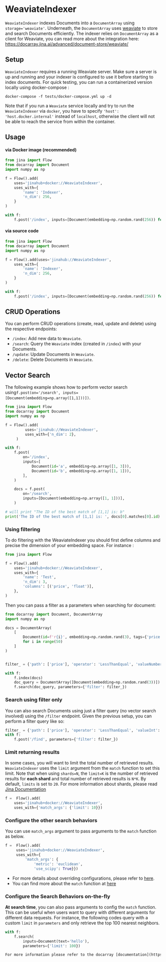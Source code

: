 # WeaviateIndexer

`WeaviateIndexer` indexes Documents into a `DocumentArray`  using `storage='weaviate'`. Underneath, the `DocumentArray`  uses 
 [weaviate](https://github.com/semi-technologies/weaviate) to store and search Documents efficiently. 
The indexer relies on `DocumentArray` as a client for Weaviate, you can read more about the integration here: 
https://docarray.jina.ai/advanced/document-store/weaviate/

## Setup
`WeaviateIndexer` requires a running Weaviate server. Make sure a server is up and running and your indexer is configured 
to use it before starting to index documents. For quick testing, you can run a containerized version locally using 
docker-compose :

```shell
docker-compose -f tests/docker-compose.yml up -d
```

Note that if you run a `Weaviate` service locally and try to run the `WeaviateIndexer` via `docker`, you 
have to specify `'host': 'host.docker.internal'` instead of `localhost`, otherwise the client will not be 
able to reach the service from within the container.

## Usage

#### via Docker image (recommended)

```python
from jina import Flow
from docarray import Document
import numpy as np

f = Flow().add(
    uses='jinahub+docker://WeaviateIndexer',
    uses_with={
        'name': 'Indexer',
        'n_dim': 256,
    }
)

with f:
    f.post('/index', inputs=[Document(embedding=np.random.rand(256)) for _ in range(3)])
```

#### via source code

```python
from jina import Flow
from docarray import Document
import numpy as np

f = Flow().add(uses='jinahub://WeaviateIndexer',
    uses_with={
        'name': 'Indexer',
        'n_dim': 256,
    }
)

with f:
    f.post('/index', inputs=[Document(embedding=np.random.rand(256)) for _ in range(3)])
```



## CRUD Operations

You can perform CRUD operations (create, read, update and delete) using the respective endpoints:

- `/index`: Add new data to `Weaviate`. 
- `/search`: Query the `Weaviate` index (created in `/index`) with your Documents.
- `/update`: Update Documents in `Weaviate`.
- `/delete`: Delete Documents in `Weaviate`.


## Vector Search

The following example shows how to perform vector search using`f.post(on='/search', inputs=[Document(embedding=np.array([1,1]))])`.


```python
from jina import Flow
from docarray import Document
import numpy as np

f = Flow().add(
         uses='jinahub://WeaviateIndexer',
         uses_with={'n_dim': 2},
     )

with f:
    f.post(
        on='/index',
        inputs=[
            Document(id='a', embedding=np.array([1, 3])),
            Document(id='b', embedding=np.array([1, 1])),
        ],
    )

    docs = f.post(
        on='/search',
        inputs=[Document(embedding=np.array([1, 1]))],
    )

# will print "The ID of the best match of [1,1] is: b"
print('The ID of the best match of [1,1] is: ', docs[0].matches[0].id)
```

### Using filtering

To do filtering with the WeaviateIndexer you should first define columns and precise the dimension of your embedding space.
For instance :

```python
from jina import Flow

f = Flow().add(
    uses='jinahub+docker://WeaviateIndexer',
    uses_with={
        'name': 'Test',
        'n_dim': 3,
        'columns': [('price', 'float')],
    },
)

```

Then you can pass a filter as a parameters when searching for document:

```python
from docarray import Document, DocumentArray
import numpy as np

docs = DocumentArray(
    [
        Document(id=f'r{i}', embedding=np.random.rand(3), tags={'price': i})
        for i in range(50)
    ]
)


filter_ = {'path': ['price'], 'operator': 'LessThanEqual', 'valueNumber': 30}

with f:
    f.index(docs)
    doc_query = DocumentArray([Document(embedding=np.random.rand(3))])
    f.search(doc_query, parameters={'filter': filter_})
```

### Search using filter only

You can also search Documents using just a filter query (no vector search involved) using the `/filter` endpoint.
Given the previous setup, you can perform a filter query like so:

```python
filter_ = {'path': ['price'], 'operator': 'LessThanEqual', 'valueInt': 30}
with f:
    f.post('/find', parameters={'filter': filter_})
```

### Limit returning results

In some cases, you will want to limit the total number of retrieved results. `WeaviateIndexer` uses the `limit` argument 
from the `match` function to set this limit. Note that when using `shards=N`, the `limit=K` is the number of retrieved results for **each shard** and total number of retrieved results is `N*K`. By default, `limits` is set to `20`. For more information about shards, please read [Jina Documentation](https://docs.jina.ai/fundamentals/flow/topology/#partition-data-by-using-shards)

```python
f =  Flow().add(
    uses='jinahub+docker://WeaviateIndexer',
    uses_with={'match_args': {'limit': 10}})
```

### Configure the other search behaviors

You can use `match_args` argument to pass arguments to the `match` function as below.

```python
f =  Flow().add(
     uses='jinahub+docker://WeaviateIndexer',
     uses_with={
         'match_args': {
             'metric': 'euclidean',
             'use_scipy': True}})
```

- For more details about overriding configurations, please refer to [here](https://docs.jina.ai/fundamentals/executor/executor-in-flow/#special-executor-attributes).
- You can find more about the `match` function at [here](https://docarray.jina.ai/api/docarray.array.mixins.match/#docarray.array.mixins.match.MatchMixin.match)

### Configure the Search Behaviors on-the-fly

**At search time**, you can also pass arguments to config the `match` function. This can be useful when users want to query with different arguments for different data requests. For instance, the following codes query with a custom `limit` in `parameters` and only retrieve the top 100 nearest neighbors.

```python
with f:
    f.search(
        inputs=Document(text='hello'), 
        parameters={'limit': 100})

For more information please refer to the docarray [documentation](https://docarray.jina.ai/advanced/document-store/weaviate/#vector-search-with-filter)
